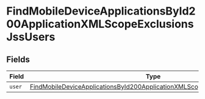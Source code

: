 # FindMobileDeviceApplicationsById200ApplicationXMLScopeExclusionsJssUsers


## Fields

| Field                                                                                                                                                                                   | Type                                                                                                                                                                                    | Required                                                                                                                                                                                | Description                                                                                                                                                                             |
| --------------------------------------------------------------------------------------------------------------------------------------------------------------------------------------- | --------------------------------------------------------------------------------------------------------------------------------------------------------------------------------------- | --------------------------------------------------------------------------------------------------------------------------------------------------------------------------------------- | --------------------------------------------------------------------------------------------------------------------------------------------------------------------------------------- |
| `user`                                                                                                                                                                                  | [FindMobileDeviceApplicationsById200ApplicationXMLScopeExclusionsJssUsersUser](../../models/operations/findmobiledeviceapplicationsbyid200applicationxmlscopeexclusionsjssusersuser.md) | :heavy_minus_sign:                                                                                                                                                                      | N/A                                                                                                                                                                                     |